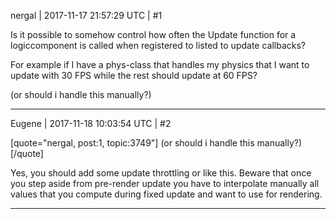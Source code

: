 nergal | 2017-11-17 21:57:29 UTC | #1

Is it possible to somehow control how often the Update function for a logiccomponent is called when registered to listed to update callbacks?

For example if I have a phys-class that handles my physics that I want to update with 30 FPS while the rest should update at 60 FPS?

(or should i handle this manually?)

-------------------------

Eugene | 2017-11-18 10:03:54 UTC | #2

[quote="nergal, post:1, topic:3749"]
(or should i handle this manually?)
[/quote]

Yes, you should add some update throttling or like this.
Beware that once you step aside from pre-render update you have to interpolate manually all values that you compute during fixed update and want to use for rendering.

-------------------------

